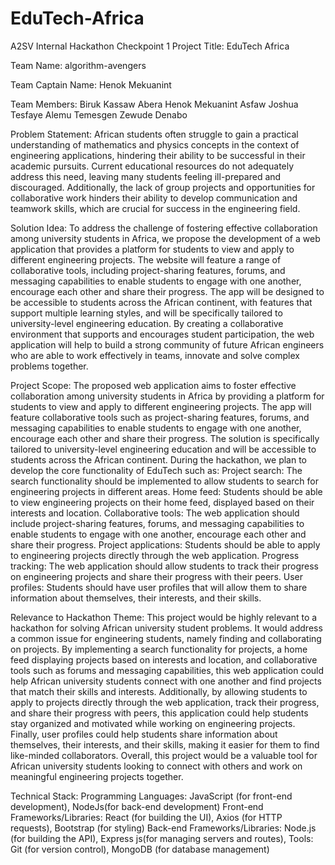 # EduTech-Africa
A2SV Internal Hackathon Checkpoint 1
Project Title: EduTech Africa

Team Name: algorithm-avengers

Team Captain Name: Henok Mekuanint

Team Members: 
Biruk Kassaw Abera
Henok Mekuanint Asfaw
Joshua Tesfaye Alemu
Temesgen Zewude Denabo


Problem Statement:
African students often struggle to gain a practical understanding of mathematics and physics concepts in the context of engineering applications, hindering their ability to be successful in their academic pursuits. Current educational resources do not adequately address this need, leaving many students feeling ill-prepared and discouraged. Additionally, the lack of group projects and opportunities for collaborative work hinders their ability to develop communication and teamwork skills, which are crucial for success in the engineering field.


Solution Idea:
To address the challenge of fostering effective collaboration among university students in Africa, we propose the development of a web application that provides a platform for students to view and apply to different engineering projects. The website will feature a range of collaborative tools, including project-sharing features, forums, and messaging capabilities to enable students to engage with one another, encourage each other and share their progress. The app will be designed to be accessible to students across the African continent, with features that support multiple learning styles, and will be specifically tailored to university-level engineering education. By creating a collaborative environment that supports and encourages student participation, the web application will help to build a strong community of future African engineers who are able to work effectively in teams, innovate and solve complex problems together.

Project Scope:
The proposed web application aims to foster effective collaboration among university students in Africa by providing a platform for students to view and apply to different engineering projects. The app will feature collaborative tools such as project-sharing features, forums, and messaging capabilities to enable students to engage with one another, encourage each other and share their progress. The solution is specifically tailored to university-level engineering education and will be accessible to students across the African continent.
During the hackathon, we plan to develop the core functionality of EduTech such as:
Project search: The search functionality should be implemented to allow students to search for engineering projects in different areas.
Home feed: Students should be able to view engineering projects on their home feed, displayed based on their interests and location.
Collaborative tools: The web application should include project-sharing features, forums, and messaging capabilities to enable students to engage with one another, encourage each other and share their progress.
Project applications: Students should be able to apply to engineering projects directly through the web application.
Progress tracking: The web application should allow students to track their progress on engineering projects and share their progress with their peers.
User profiles: Students should have user profiles that will allow them to share information about themselves, their interests, and their skills.

Relevance to Hackathon Theme:
This project would be highly relevant to a hackathon for solving African university student problems. It would address a common issue for engineering students, namely finding and collaborating on projects. By implementing a search functionality for projects, a home feed displaying projects based on interests and location, and collaborative tools such as forums and messaging capabilities, this web application could help African university students connect with one another and find projects that match their skills and interests. Additionally, by allowing students to apply to projects directly through the web application, track their progress, and share their progress with peers, this application could help students stay organized and motivated while working on engineering projects. Finally, user profiles could help students share information about themselves, their interests, and their skills, making it easier for them to find like-minded collaborators. Overall, this project would be a valuable tool for African university students looking to connect with others and work on meaningful engineering projects together.

Technical Stack:
Programming Languages: JavaScript (for front-end development), NodeJs(for back-end development)
Front-end Frameworks/Libraries: React (for building the UI), Axios (for HTTP requests), Bootstrap (for styling)
Back-end Frameworks/Libraries: Node.js (for building the API), Express js(for managing servers and routes),
Tools: Git (for version control), MongoDB (for database management)
